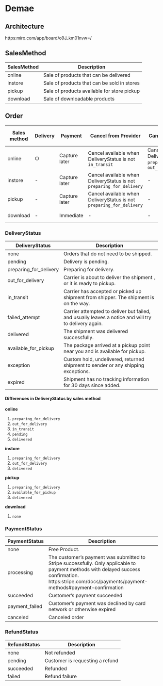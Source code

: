 # Demae

## Architecture

https:miro.com/app/board/o9J_km01nvw=/

## SalesMethod

| SalesMethod | Description |
|-|-|
| online | Sale of products that can be delivered |
| instore | Sale of products that can be sold in stores |
| pickup | Sale of products available for store pickup |
| download | Sale of downloadable products |

## Order

| Sales method | Delivery | Payment | Cancel from Provider | Cancel from Customer | Refund from Provider | Cancel from Cutomer |
|-|-|-|-|-|-|-|
| online | ○ | Capture later | Cancel available when DeliveryStatus is not `in_transit` | Cancel available when DeliveryStatus is `preparing_for_delivery`, `out_for_delivery` | Refund fee 5%  | Refund fee 10%  | 
| instore | - | Capture later | Cancel available when DeliveryStatus is not `preparing_for_delivery` | - | Refund fee 5% | Refund fee 80% |
| pickup | - |  Capture later | Cancel available when DeliveryStatus is not `preparing_for_delivery` | - | Refund fee 5% | Refund fee 80% |
| download | - | Immediate | - | - | Refund fee 5% | Refund fee 80% |

### DeliveryStatus

| DeliveryStatus | Description |
|-|-|
| none | Orders that do not need to be shipped. |
| pending | Delivery is pending. |
|	preparing_for_delivery | Preparing for delivery. |
|	out_for_delivery | Carrier is about to deliver the shipment , or it is ready to pickup. |
|	in_transit | Carrier has accepted or picked up shipment from shipper. The shipment is on the way. |
|	failed_attempt | Carrier attempted to deliver but failed, and usually leaves a notice and will try to delivery again. |
|	delivered | The shipment was delivered successfully. |
|	available_for_pickup | The package arrived at a pickup point near you and is available for pickup. |
|	exception | Custom hold, undelivered, returned shipment to sender or any shipping exceptions. |
|	expired | Shipment has no tracking information for 30 days since added.|

#### Differences in DeliveryStatus by sales method

__online__

1. `preparing_for_delivery`
1. `out_for_delivery`
1. `in_transit`
1. `pending`
1. `delivered`

__instore__

1. `preparing_for_delivery`
1. `out_for_delivery`
1. `delivered`

__pickup__

1. `preparing_for_delivery`
1. `available_for_pickup`
1. `delivered`

__download__

1. `none`

### PaymentStatus

| PaymentStatus | Description |
|-|-|
|	none | Free Product. |
|	processing | The customer’s payment was submitted to Stripe successfully. Only applicable to payment methods with delayed success confirmation. https:stripe.com/docs/payments/payment-methods#payment-confirmation |
|	succeeded | Customer’s payment succeeded |
|	payment_failed | Customer’s payment was declined by card network or otherwise expired |
|	canceled | Canceled order |

### RefundStatus

| RefundStatus | Description |
|-|-|
|	none | Not refunded |
|	pending | Customer is requesting a refund |
|	succeeded | Refunded |
|	failed | Refund failure |
